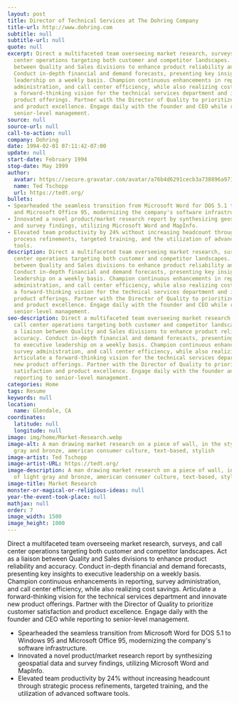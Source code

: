 ```yaml
---
layout: post
title: Director of Technical Services at The Dohring Company
title-url: http://www.dohring.com
subtitle: null
subtitle-url: null
quote: null
excerpt: Direct a multifaceted team overseeing market research, surveys, and call
  center operations targeting both customer and competitor landscapes. Act as a liaison
  between Quality and Sales divisions to enhance product reliability and accuracy.
  Conduct in-depth financial and demand forecasts, presenting key insights to executive
  leadership on a weekly basis. Champion continuous enhancements in reporting, survey
  administration, and call center efficiency, while also realizing cost savings. Articulate
  a forward-thinking vision for the technical services department and innovate new
  product offerings. Partner with the Director of Quality to prioritize customer satisfaction
  and product excellence. Engage daily with the founder and CEO while reporting to
  senior-level management.
source: null
source-url: null
call-to-action: null
company: Dohring
date: 1994-02-01 07:11:42-07:00
update: null
start-date: February 1994
stop-date: May 1999
author:
  avatar: https://secure.gravatar.com/avatar/a76b4d6291cecb3a738896a971bfb903?s=512&d=mp&r=g
  name: Ted Tschopp
  url: https://tedt.org/
bullets:
- Spearheaded the seamless transition from Microsoft Word for DOS 5.1 to Windows 95
  and Microsoft Office 95, modernizing the company's software infrastructure.
- Innovated a novel product/market research report by synthesizing geospatial data
  and survey findings, utilizing Microsoft Word and MapInfo.
- Elevated team productivity by 24% without increasing headcount through strategic
  process refinements, targeted training, and the utilization of advanced software
  tools.
description: Direct a multifaceted team overseeing market research, surveys, and call
  center operations targeting both customer and competitor landscapes. Act as a liaison
  between Quality and Sales divisions to enhance product reliability and accuracy.
  Conduct in-depth financial and demand forecasts, presenting key insights to executive
  leadership on a weekly basis. Champion continuous enhancements in reporting, survey
  administration, and call center efficiency, while also realizing cost savings. Articulate
  a forward-thinking vision for the technical services department and innovate new
  product offerings. Partner with the Director of Quality to prioritize customer satisfaction
  and product excellence. Engage daily with the founder and CEO while reporting to
  senior-level management.
seo-description: Direct a multifaceted team overseeing market research, surveys, and
  call center operations targeting both customer and competitor landscapes. Act as
  a liaison between Quality and Sales divisions to enhance product reliability and
  accuracy. Conduct in-depth financial and demand forecasts, presenting key insights
  to executive leadership on a weekly basis. Champion continuous enhancements in reporting,
  survey administration, and call center efficiency, while also realizing cost savings.
  Articulate a forward-thinking vision for the technical services department and innovate
  new product offerings. Partner with the Director of Quality to prioritize customer
  satisfaction and product excellence. Engage daily with the founder and CEO while
  reporting to senior-level management.
categories: Home
tags: Resume
keywords: null
location:
  name: Glendale, CA
coordinates:
  latitude: null
  longitude: null
image: img/home/Market-Research.webp
image-alt: A man drawing market research on a piece of wall, in the style of light
  gray and bronze, american consumer culture, text-based, stylish
image-artist: Ted Tschopp
image-artist-URL: https://tedt.org/
image-description: A man drawing market research on a piece of wall, in the style
  of light gray and bronze, american consumer culture, text-based, stylish
image-title: Market Research
monster-or-magical-or-religious-ideas: null
year-the-event-took-place: null
mathjax: null
order: 7
image_width: 1500
image_height: 1000
---
```

Direct a multifaceted team overseeing market research, surveys, and call center operations targeting both customer and competitor landscapes. Act as a liaison between Quality and Sales divisions to enhance product reliability and accuracy. Conduct in-depth financial and demand forecasts, presenting key insights to executive leadership on a weekly basis. Champion continuous enhancements in reporting, survey administration, and call center efficiency, while also realizing cost savings. Articulate a forward-thinking vision for the technical services department and innovate new product offerings. Partner with the Director of Quality to prioritize customer satisfaction and product excellence. Engage daily with the founder and CEO while reporting to senior-level management.

- Spearheaded the seamless transition from Microsoft Word for DOS 5.1 to Windows 95 and Microsoft Office 95, modernizing the company's software infrastructure.
- Innovated a novel product/market research report by synthesizing geospatial data and survey findings, utilizing Microsoft Word and MapInfo.
- Elevated team productivity by 24% without increasing headcount through strategic process refinements, targeted training, and the utilization of advanced software tools.
